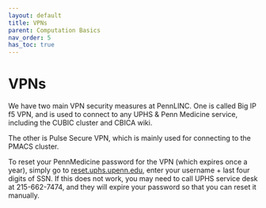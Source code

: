 ```yaml
---
layout: default
title: VPNs
parent: Computation Basics
nav_order: 5
has_toc: true
---
```


# VPNs

We have two main VPN security measures at PennLINC. One is called Big IP f5 VPN, and is used to connect to any UPHS & Penn Medicine service, including the CUBIC cluster and CBICA wiki.

The other is Pulse Secure VPN, which is mainly used for connecting to the PMACS cluster.

To reset your PennMedicine password for the VPN (which expires once a year), simply go to [reset.uphs.upenn.edu](reset.uphs.upenn.edu), enter your username + last four digits of SSN. If this does not work, you may need to call UPHS service desk at 215-662-7474, and they will expire your password so that you can reset it manually.
